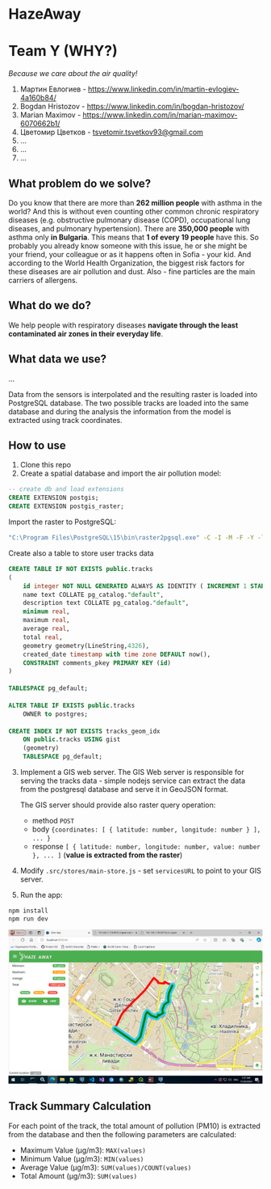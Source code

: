 # HazeAway

# Team Y (WHY?)

_Because we care about the air quality!_

1. Мартин Евлогиев - https://www.linkedin.com/in/martin-evlogiev-4a160b84/
2. Bogdan Hristozov - https://www.linkedin.com/in/bogdan-hristozov/
3. Marian Maximov - https://www.linkedin.com/in/marian-maximov-6070662b1/
4. Цветомир Цветков - tsvetomir.tsvetkov93@gmail.com
5. ...
6. ...
7. ...

## What problem do we solve?
Do you know that there are more than **262 million people** with asthma in the world? And this is without even counting other common chronic respiratory diseases (e.g. obstructive pulmonary disease (COPD), occupational lung diseases, and pulmonary hypertension). There are **350,000 people** with asthma only **in Bulgaria**. This means that **1 of every 19 people** have this. So probably you already know someone with this issue, he or she might be your friend, your colleague or as it happens often in Sofia - your kid. And according to the World Health Organization, the biggest risk factors for these diseases are air pollution and dust. Also - fine particles are the main carriers of allergens.

## What do we do? 
We help people with respiratory diseases **navigate through the least contaminated air zones in their everyday life**.

## What data we use?

...

Data from the sensors is interpolated and the resulting raster is loaded into PostgreSQL database. The two possible tracks are loaded into the same database and during the analysis the information from the model is extracted using track coordinates.

## How to use

1. Clone this repo
2. Create a spatial database and import the air pollution model:

```sql
-- create db and load extensions
CREATE EXTENSION postgis;
CREATE EXTENSION postgis_raster;
```
Import the raster to PostgreSQL:
```bash
"C:\Program Files\PostgreSQL\15\bin\raster2pgsql.exe" -C -I -M -F -Y -l 5 -s 4326 -t 25x25 model.tif model > model.sql
```
Create also a table to store user tracks data

```sql
CREATE TABLE IF NOT EXISTS public.tracks
(
    id integer NOT NULL GENERATED ALWAYS AS IDENTITY ( INCREMENT 1 START 1 MINVALUE 1 MAXVALUE 2147483647 CACHE 1 ),
    name text COLLATE pg_catalog."default",
    description text COLLATE pg_catalog."default",
    minimum real,
    maximum real,
    average real,
    total real,
    geometry geometry(LineString,4326),
    created_date timestamp with time zone DEFAULT now(),
    CONSTRAINT comments_pkey PRIMARY KEY (id)
)

TABLESPACE pg_default;

ALTER TABLE IF EXISTS public.tracks
    OWNER to postgres;

CREATE INDEX IF NOT EXISTS tracks_geom_idx
    ON public.tracks USING gist
    (geometry)
    TABLESPACE pg_default;
```

3. Implement a GIS web server.
   The GIS Web server is responsible for serving the tracks data - simple nodejs service can extract the data from the postgresql database and serve it in GeoJSON format.
   
   The GIS server should provide also raster query operation:
   - method `POST`
   - body `{coordinates: [ { latitude: number, longitude: number } ], ... }`
   - response `[ { latitude: number, longitude: number, value: number }, ... ]` (**value is extracted from the raster**)
4. Modify `.src/stores/main-store.js` - set `servicesURL` to point to your GIS server.
5. Run the app:
```
npm install
npm run dev
```

![web app](./img/web-app1.png "HazeAway")

## Track Summary Calculation

For each point of the track, the total amount of pollution (PM10) is extracted from the database and then the following parameters are calculated:

- Maximum Value (µg/m3): `MAX(values)`
- Minimum Value (µg/m3): `MIN(values)`
- Average Value (µg/m3): `SUM(values)/COUNT(values)`
- Total Amount (µg/m3): `SUM(values)`